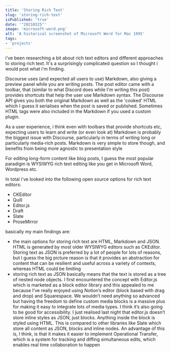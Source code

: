 ```yaml
---
title: 'Storing Rich Text'
slug: 'storing-rich-text'
isPublished: 'true'
date: '"20210325"'
image: 'microsoft-word.png'
alt: 'A historical screenshot of Microsoft Word for Mac 1995'
tags:
- 'projects'
---
```


i've been researching a bit about rich text editors and different approaches to
storing rich text. It's a surprisingly complicated question so I thought i would
post what i'm finding.

Discourse uses (and expected all users to use) Markdown, also giving a preview
panel while you are writing posts. The post editor came with a toolbar, that
(similar to what Discord does while I'm writing this post) provides shortcuts
that help the user use Markdown syntax. The Discourse API gives you both the
original Markdown as well as the 'cooked' HTML which I guess it serialises when
the post is saved or published. Sometimes HTML tags were also included in the
Markdown if you used a custom plugin.

As a user experience, i think even with toolbars that provide shortcuts etc,
expecting users to learn and write (or even look at) Markdown is probably the
biggest issue with Discourse, particularly in terms of writing long or
particularly media-rich posts. Markdown is very simple to store though, and
benefits from being more agnostic to presentation style

For editing long-form content like blog posts, I guess the most popular paradigm
is WYSIWYG rich text editing like you get in Microsoft Word, Wordpress etc.

In total i've looked into the following open source options for rich text
editors:

- CKEditor
- Quill
- Editor.js
- Draft
- Slate
- ProseMirror

basically my main findings are:

- the main options for storing rich text are HTML, Markdown and JSON. HTML is
  generated by most older WYSIWYG editors such as CKEditor. Storing text as JSON
  is preferred by a lot of people for lots of reasons, but I guess the big
  picture reason is that it provides an abstraction for content that can be
  resilient and useful across a variety of contexts, whereas HTML could be
  limiting
- storing rich text as JSON basically means that the text is stored as a tree of
  nested node objects. I first encountered the concept with Editor.js which is
  marketed as a block editor library and this appealed to me because I’ve really
  enjoyed using Notion’s editor (block based with drag and drop) and
  Squarespace. We wouldn’t need anything so advanced but having the freedom to
  define custom media blocks is a massive plus for making it easy to integrate
  lots of media types. I think it’s also going to be good for accessibility. I
  just realised last night that editor.js doesn’t store inline styles as JSON,
  just blocks. Anything inside the block is styled using HTML. This is compared
  to other libraries like Slate which store all content as JSON, blocks and
  inline nodes. An advantage of this is, I think, is that it makes it easier to
  implement Operational Transfer, which is a system for tracking and diffing
  simultaneous edits, which enables real time collaboration to happen